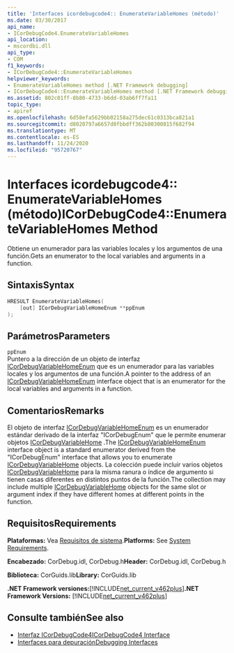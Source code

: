 ```yaml
---
title: 'Interfaces icordebugcode4:: EnumerateVariableHomes (método)'
ms.date: 03/30/2017
api_name:
- ICorDebugCode4.EnumerateVariableHomes
api_location:
- mscordbi.dll
api_type:
- COM
f1_keywords:
- ICorDebugCode4::EnumerateVariableHomes
helpviewer_keywords:
- EnumerateVariableHomes method [.NET Framework debugging]
- ICorDebugCode4::EnumerateVariableHomes method [.NET Framework debugging]
ms.assetid: 802c01ff-8b80-4733-b6dd-03ab6ff7fa11
topic_type:
- apiref
ms.openlocfilehash: 6d58efa5629bb02158a275dec61c0313bca821a1
ms.sourcegitcommit: d8020797a6657d0fbbdff362b80300815f682f94
ms.translationtype: MT
ms.contentlocale: es-ES
ms.lasthandoff: 11/24/2020
ms.locfileid: "95720767"
---
```

# <a name="icordebugcode4enumeratevariablehomes-method"></a><span data-ttu-id="f284b-102">Interfaces icordebugcode4:: EnumerateVariableHomes (método)</span><span class="sxs-lookup"><span data-stu-id="f284b-102">ICorDebugCode4::EnumerateVariableHomes Method</span></span>

<span data-ttu-id="f284b-103">Obtiene un enumerador para las variables locales y los argumentos de una función.</span><span class="sxs-lookup"><span data-stu-id="f284b-103">Gets an enumerator to the local variables and arguments in a function.</span></span>  
  
## <a name="syntax"></a><span data-ttu-id="f284b-104">Sintaxis</span><span class="sxs-lookup"><span data-stu-id="f284b-104">Syntax</span></span>  
  
```cpp  
HRESULT EnumerateVariableHomes(  
    [out] ICorDebugVariableHomeEnum **ppEnum  
);  
```  
  
## <a name="parameters"></a><span data-ttu-id="f284b-105">Parámetros</span><span class="sxs-lookup"><span data-stu-id="f284b-105">Parameters</span></span>  

 `ppEnum`  
 <span data-ttu-id="f284b-106">Puntero a la dirección de un objeto de interfaz [ICorDebugVariableHomeEnum](icordebugvariablehomeenum-interface.md) que es un enumerador para las variables locales y los argumentos de una función.</span><span class="sxs-lookup"><span data-stu-id="f284b-106">A pointer to the address of an [ICorDebugVariableHomeEnum](icordebugvariablehomeenum-interface.md) interface object that is an enumerator for the local variables and arguments in a function.</span></span>  
  
## <a name="remarks"></a><span data-ttu-id="f284b-107">Comentarios</span><span class="sxs-lookup"><span data-stu-id="f284b-107">Remarks</span></span>  

 <span data-ttu-id="f284b-108">El objeto de interfaz [ICorDebugVariableHomeEnum](icordebugvariablehomeenum-interface.md) es un enumerador estándar derivado de la interfaz "ICorDebugEnum" que le permite enumerar objetos [ICorDebugVariableHome](icordebugvariablehome-interface.md) .</span><span class="sxs-lookup"><span data-stu-id="f284b-108">The [ICorDebugVariableHomeEnum](icordebugvariablehomeenum-interface.md) interface object is a standard enumerator derived from the "ICorDebugEnum" interface that allows you to enumerate [ICorDebugVariableHome](icordebugvariablehome-interface.md) objects.</span></span> <span data-ttu-id="f284b-109">La colección puede incluir varios objetos [ICorDebugVariableHome](icordebugvariablehome-interface.md) para la misma ranura o índice de argumento si tienen casas diferentes en distintos puntos de la función.</span><span class="sxs-lookup"><span data-stu-id="f284b-109">The collection may include multiple [ICorDebugVariableHome](icordebugvariablehome-interface.md) objects for the same slot or      argument index if they have different homes at different points in the      function.</span></span>  
  
## <a name="requirements"></a><span data-ttu-id="f284b-110">Requisitos</span><span class="sxs-lookup"><span data-stu-id="f284b-110">Requirements</span></span>  

 <span data-ttu-id="f284b-111">**Plataformas:** Vea [Requisitos de sistema](../../get-started/system-requirements.md).</span><span class="sxs-lookup"><span data-stu-id="f284b-111">**Platforms:** See [System Requirements](../../get-started/system-requirements.md).</span></span>  
  
 <span data-ttu-id="f284b-112">**Encabezado:** CorDebug.idl, CorDebug.h</span><span class="sxs-lookup"><span data-stu-id="f284b-112">**Header:** CorDebug.idl, CorDebug.h</span></span>  
  
 <span data-ttu-id="f284b-113">**Biblioteca:** CorGuids.lib</span><span class="sxs-lookup"><span data-stu-id="f284b-113">**Library:** CorGuids.lib</span></span>  
  
 <span data-ttu-id="f284b-114">**.NET Framework versiones:**[!INCLUDE[net_current_v462plus](../../../../includes/net-current-v462plus-md.md)]</span><span class="sxs-lookup"><span data-stu-id="f284b-114">**.NET Framework Versions:** [!INCLUDE[net_current_v462plus](../../../../includes/net-current-v462plus-md.md)]</span></span>  
  
## <a name="see-also"></a><span data-ttu-id="f284b-115">Consulte también</span><span class="sxs-lookup"><span data-stu-id="f284b-115">See also</span></span>

- [<span data-ttu-id="f284b-116">Interfaz ICorDebugCode4</span><span class="sxs-lookup"><span data-stu-id="f284b-116">ICorDebugCode4 Interface</span></span>](icordebugcode4-interface.md)
- [<span data-ttu-id="f284b-117">Interfaces para depuración</span><span class="sxs-lookup"><span data-stu-id="f284b-117">Debugging Interfaces</span></span>](debugging-interfaces.md)
